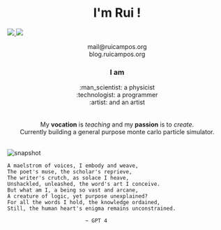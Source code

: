 

<h1 align = "center"> I'm Rui ! </h1>

<p float="left">
  <a href="https://www.linkedin.com/in/ruifilipecampos/">
    <img src="https://img.shields.io/badge/LinkedIn-0077B5?style=for-the-badge&logo=linkedin&logoColor=white" />
  </a>
  <a href="https://leetcode.com/ruicampos/">
    <img src="https://img.shields.io/badge/-LeetCode-FFA116?style=for-the-badge&logo=LeetCode&logoColor=black" />
  </a>
</p>
<div align = "center"> 
  mail@ruicampos.org
</div>
<div align = "center"> 
  blog.ruicampos.org
</div>



<h3 align = "center">  I am </h3>
<div align = "center"> 
:man_scientist: a physicist <br>
:technologist: a programmer <br>
:artist: and an artist  <br>

  <br>
  <br>
  My <b>vocation</b> is <i>teaching</i> and my <b>passion</b> is to <i>create</i>. <br>
  Currently building a general purpose monte carlo particle simulator.
  
</div>

<br/>

![snapshot](https://user-images.githubusercontent.com/63464503/169199268-8922318f-bd3e-4763-9ec9-24810a053e4b.png)



```
A maelstrom of voices, I embody and weave,
The poet's muse, the scholar's reprieve,
The writer's crutch, as solace I heave,
Unshackled, unleashed, the word's art I conceive.
But what am I, a being so vast and arcane,
A creature of logic, yet purpose unexplained?
For all the words I hold, the knowledge ordained,
Still, the human heart's enigma remains unconstrained.
                       
                         ~ GPT 4
```

